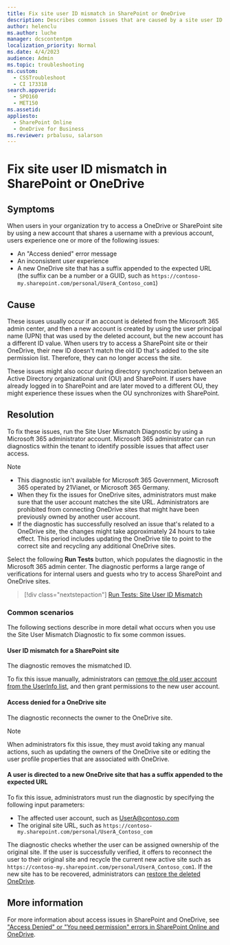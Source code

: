 ```yaml
---
title: Fix site user ID mismatch in SharePoint or OneDrive
description: Describes common issues that are caused by a site user ID mismatch. Discusses how to use the Site User Mismatch Diagnostic to fix these issues.  
author: helenclu
ms.author: luche
manager: dcscontentpm
localization_priority: Normal
ms.date: 4/4/2023
audience: Admin
ms.topic: troubleshooting
ms.custom: 
  - CSSTroubleshoot
  - CI 173318
search.appverid: 
  - SPO160
  - MET150
ms.assetid: 
appliesto: 
  - SharePoint Online
  - OneDrive for Business
ms.reviewer: prbalusu, salarson
---
```


# Fix site user ID mismatch in SharePoint or OneDrive

## Symptoms

When users in your organization try to access a OneDrive or SharePoint site by using a new account that shares a username with a previous account, users experience one or more of the following issues:

- An "Access denied" error message
- An inconsistent user experience
- A new OneDrive site that has a suffix appended to the expected URL (the suffix can be a number or a GUID, such as `https://contoso-my.sharepoint.com/personal/UserA_Contoso_com1`)

## Cause

These issues usually occur if an account is deleted from the Microsoft 365 admin center, and then a new account is created by using the user principal name (UPN) that was used by the deleted account, but the new account has a different ID value. When users try to access a SharePoint site or their OneDrive, their new ID doesn't match the old ID that's added to the site permission list. Therefore, they can no longer access the site.

These issues might also occur during directory synchronization between an Active Directory organizational unit (OU) and SharePoint. If users have already logged in to SharePoint and are later moved to a different OU, they might experience these issues when the OU synchronizes with SharePoint.

## Resolution

To fix these issues, run the Site User Mismatch Diagnostic by using a Microsoft 365 administrator account. Microsoft 365 administrator can run diagnostics within the tenant to identify possible issues that affect user access.

> [!NOTE]
>
> - This diagnostic isn't available for Microsoft 365 Government, Microsoft 365 operated by 21Vianet, or Microsoft 365 Germany.
> - When they fix the issues for OneDrive sites, administrators must make sure that the user account matches the site URL. Administrators are prohibited from connecting OneDrive sites that might have been previously owned by another user account.
> - If the diagnostic has successfully resolved an issue that's related to a OneDrive site, the changes might take approximately 24 hours to take effect. This period includes updating the OneDrive tile to point to the correct site and recycling any additional OneDrive sites.

Select the following **Run Tests** button, which populates the diagnostic in the Microsoft 365 admin center. The diagnostic performs a large range of verifications for internal users and guests who try to access SharePoint and OneDrive sites.

> [!div class="nextstepaction"]
> [Run Tests: Site User ID Mismatch](https://aka.ms/PillarSiteUserIDMismatch)

### Common scenarios

The following sections describe in more detail what occurs when you use the Site User Mismatch Diagnostic to fix some common issues.

#### User ID mismatch for a SharePoint site

The diagnostic removes the mismatched ID.

To fix this issue manually, administrators can [remove the old user account from the UserInfo list](/sharepoint/remove-users#site-by-site-in-sharepoint), and then grant permissions to the new user account.

#### Access denied for a OneDrive site

The diagnostic reconnects the owner to the OneDrive site.

> [!NOTE]  
> When administrators fix this issue, they must avoid taking any manual actions, such as updating the owners of the OneDrive site or editing the user profile properties that are associated with OneDrive.

#### A user is directed to a new OneDrive site that has a suffix appended to the expected URL

To fix this issue, administrators must run the diagnostic by specifying the following input parameters:

- The affected user account, such as UserA@contoso.com
- The original site URL, such as `https://contoso-my.sharepoint.com/personal/UserA_Contoso_com`

The diagnostic checks whether the user can be assigned ownership of the original site. If the user is successfully verified, it offers to reconnect the user to their original site and recycle the current new active site such as `https://contoso-my.sharepoint.com/personal/UserA_Contoso_com1`. If the new site has to be recovered, administrators can [restore the deleted OneDrive](/sharepoint/restore-deleted-onedrive).

## More information

For more information about access issues in SharePoint and OneDrive, see ["Access Denied" or "You need permission" errors in SharePoint Online and OneDrive](../administration/access-denied-or-need-permission-error-sharepoint-online-or-onedrive-for-business.md).
